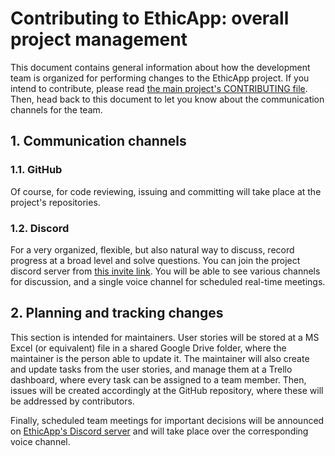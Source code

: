 # Contributing to EthicApp: overall project management

<!-- TODO: make sure to update the link to the CONTRIBUTING doc for when it is merged into master branch! -->

This document contains general information about how the development team is organized for performing changes to the EthicApp project. If you intend to contribute, please read [the main project's CONTRIBUTING file](https://github.com/EthicApp-Development/ethicapp-main/blob/ci-config/CONTRIBUTING.md). Then, head back to this document to let you know about the communication channels for the team.

## 1. Communication channels

### 1.1. GitHub

Of course, for code reviewing, issuing and committing will take place at the project's repositories.

### 1.2. Discord

For a very organized, flexible, but also natural way to discuss, record progress at a broad level and solve questions. You can join the project discord server from [this invite link](https://discord.gg/SwA7MVgu). You will be able to see various channels for discussion, and a single voice channel for scheduled real-time meetings.

<!-- ### Mailing list
A mailing list, where important announcements, such as scheduled real-time meetings, are delivered to all contributors of the project. -->
<!-- TODO: setup a way to subscribe to the mailing list. Cannot use Google Groups, due Uandes' Gsuite settings... Besides, there are no free and reliable alternatives to Google Groups... -->

## 2. Planning and tracking changes

This section is intended for maintainers. User stories will be stored at a MS Excel (or equivalent) file in a shared Google Drive folder, where the maintainer is the person able to update it. The maintainer will also create and update tasks from the user stories, and manage them at a Trello dashboard, where every task can be assigned to a team member. Then, issues will be created accordingly at the GitHub repository, where these will be addressed by contributors.

Finally, scheduled team meetings for important decisions will be announced on [EthicApp's Discord server](https://discord.gg/SwA7MVgu) and will take place over the corresponding voice channel.
